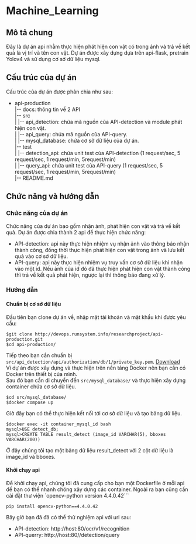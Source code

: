 # Machine_Learning

## Mô tả chung  
Đây là dự án api nhằm thực hiện phát hiện con vật có trong ảnh và trả về kết quả là vị trí và tên con vật. Dự án được xây dựng dựa trên api-flask, pretrain Yolov4 và sử dụng cơ sở dữ liệu mysql. 

## Cấu trúc của dự án  
Cấu trúc của dự án được phân chia như sau:  
- api-production   
  |-- docs: thông tin về 2 API   
  |-- src   
  |   |-- api_detection: chứa mã nguồn của API-detection và module phát hiện con vật.   
  |   |-- api_query: chứa mã nguồn của API-query.   
  |   |-- mysql_database: chứa cơ sở dữ liệu của dự án.   
  |-- test   
  |   |-- detection_api: chứa unit test của API-detection (1 request/sec, 5 request/sec, 1 request/min, 5request/min)   
  |   |-- query_api: chứa unit test của API-query (1 request/sec, 5 request/sec, 1 request/min, 5request/min)   
  |-- README.md   

## Chức năng và hướng dẫn  
### Chức năng của dự án  
Chức năng của dự án bao gồm nhận ảnh, phát hiện con vật và trả về kết quả. Dự án được chia thành 2 api để thực hiện chức năng:  
- API-detection: api này thực hiện nhiệm vụ nhận ảnh vào thông báo nhận thành công, đồng thời thực hiện phát hiện con vật trong ảnh và lưu kết quả vào cơ sở dữ liệu.
- API-query: api này thực hiện nhiệm vụ truy vấn cơ sở dữ liệu khi nhận vào một id. Nếu ảnh của id đó đã thực hiện phát hiện con vật thành công thì trả về kết quả phát hiện, ngược lại thì thông báo đang xử lý.  

### Hướng dẫn 
#### Chuẩn bị cơ sở dữ liệu  
Đầu tiên bạn clone dự án về, nhập mật tài khoản và mật khẩu khi được yêu cầu:  
```
$git clone http://devops.runsystem.info/researchproject/api-production.git
$cd api-production/
```  
Tiếp theo bạn cần chuẩn bị ```src/api_detection/api/authorization/db/1/private_key.pem```. [Download](https://we.runsystem.info/download/attachments/26545544/private_key.pem?version=1&modificationDate=1624413302138&api=v2&download=true)   
Vì dự án được xây dựng và thực hiện trên nền tảng Docker nên bạn cần có Docker trên thiết bị của mình.   
Sau đó bạn cần di chuyển đến ```src/mysql_database/``` và thực hiện xây dựng container chứa cơ sở dữ liệu.  
```
$cd src/mysql_database/  
$docker compose up
```  
Giờ đây bạn có thể thực hiện kết nối tới cơ sở dữ liệu và tạo bảng dữ liệu.  
```
$docker exec -it container_mysql_id bash  
mysql>USE detect_db;  
mysql>CREATE TABLE result_detect (image_id VARCHAR(5), bboxes VARCHAR(200))  
```  
Ở đây chúng tôi tạo một bảng dữ liệu result_detect với 2 cột dữ liệu là image_id và bboxes.  

#### Khởi chạy api  
Để khởi chạy api, chúng tôi đã cung cấp cho bạn một Dockerfile ở mỗi api để bạn có thể nhanh chóng xây dựng các container. Ngoài ra bạn cũng cần cài đặt thư viện `opencv-python version 4.4.0.42```  
```
pip install opencv-python==4.4.0.42
```  
Bây giờ bạn đã đã có thể thử nghiệm api với url sau:
- API-detection: http://host:80/ocr/v1/recognition
- API-querry: http://host:80//detection/query
